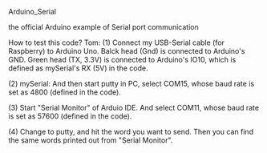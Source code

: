 Arduino_Serial

the official Arduino example of Serial port communication

How to test this code?
Tom: 
(1)
Connect my USB-Serial cable (for Raspberry) to Arduino Uno.
Balck head (Gnd) is connected to Arduino's GND.
Green head (TX, 3.3V) is connected to Arduino's IO10, which is defined as mySerial's RX (5V) in the code.

(2) mySerial: 
And then start putty in PC, select COM15, whose baud rate is set as 4800 (defined in the code).

(3) Start "Serial Monitor" of Arduio IDE. 
And select COM11, whose baud rate is set as 57600 (defined in the code).

(4) Change to putty, and hit the word you want to send. 
Then you can find the same words printed out from "Serial Monitor".
